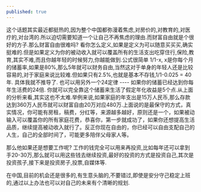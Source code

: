 ```yaml
---
published: true
---
```

这个话题其实最近都挺热的,因为整个中国都弥漫着焦虑,对房价的,对教育的,对医疗的,对台湾的.所以迫切需要知道一个让自己不再焦虑的理由.而财富自由就是个很好的方子.那么财富自由很难吗? 看你怎么定义,如果是定义为可以随意买买买,确实挺难的.但是如果定义为你的被动收入就可以覆盖所有的生活支出吃穿住行,保险,教育,其实不难,而且你越年轻的时候努力,你越能做到.公式很简单 1/1-x, x是你每个月的储蓄率,如果是80%,那么5年就可以财务自由,当然这对于单身的年轻人还是比较容易的,对于家庭来说比较难.但如果只有2.5%,也就是基本不存钱,1/1-0.025 = 40年. 具体我就不推导了. 也可以用另外一个24定律 ---- 如果你的储蓄已经达到你每年生活费的24倍. 你就可以完全靠这个储蓄来生活了假定年化收益是5个点.从上面的分析来看,其实这也不太难.举例来说,如果家庭的年支出是15万人民币,那么存款达到360万人民币就可以财富自由20万对应480万.上面说的是最保守的方式，真实情况，你可能有房租，稿费，分红等，来源越多越好，原则还是一个，如果被动输入可以覆盖你的所有家庭花费，恭喜你，第一步就成功了，如果你还想提高生活品质，继续提高被动收入就行了。反正你现在自由的，你已经可以自由支配自己的人生，自己的全部时间了，可能更多陪伴父母家人等。
 
那么他如果还是想要工作呢? 工作的钱完全可以用来再投资,比如每年还可以拿到手20-30万,那么就可以用这些钱去继续投资,最好的投资的方式是投资自己,其次是投资孩子,接下来是投资房子,投票,自媒体等.

在中国,目前的机会还是很多的,有生意头脑的,不要错过,即使是安分守己稳定上班的,通过以上办法也可以对自己的未来有个清晰的规划.
